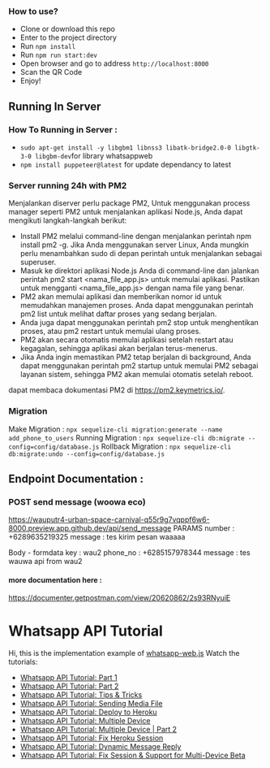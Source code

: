 ### How to use?

- Clone or download this repo
- Enter to the project directory
- Run `npm install`
- Run `npm run start:dev`
- Open browser and go to address `http://localhost:8000`
- Scan the QR Code
- Enjoy!

## Running In Server

### How To Running in Server :
- `sudo apt-get install -y libgbm1 libnss3 libatk-bridge2.0-0 libgtk-3-0 libgbm-dev`for library whatsappweb
- `npm install puppeteer@latest` for update dependancy to latest

### Server running 24h with PM2
Menjalankan diserver perlu package PM2, Untuk menggunakan process manager seperti PM2 untuk menjalankan aplikasi Node.js, Anda dapat mengikuti langkah-langkah berikut:

- Install PM2 melalui command-line dengan menjalankan perintah npm install pm2 -g. Jika Anda menggunakan server Linux, Anda mungkin perlu menambahkan sudo di depan perintah untuk menjalankan sebagai superuser.
- Masuk ke direktori aplikasi Node.js Anda di command-line dan jalankan perintah pm2 start <nama_file_app.js> untuk memulai aplikasi. Pastikan untuk mengganti <nama_file_app.js> dengan nama file yang benar.
- PM2 akan memulai aplikasi dan memberikan nomor id untuk memudahkan manajemen proses. Anda dapat menggunakan perintah pm2 list untuk melihat daftar proses yang sedang berjalan.
- Anda juga dapat menggunakan perintah pm2 stop <id> untuk menghentikan proses, atau pm2 restart <id> untuk memulai ulang proses.
- PM2 akan secara otomatis memulai aplikasi setelah restart atau kegagalan, sehingga aplikasi akan berjalan terus-menerus.
- Jika Anda ingin memastikan PM2 tetap berjalan di background, Anda dapat menggunakan perintah pm2 startup untuk memulai PM2 sebagai layanan sistem, sehingga PM2 akan memulai otomatis setelah reboot.

dapat membaca dokumentasi PM2 di https://pm2.keymetrics.io/.

### Migration
Make Migration : `npx sequelize-cli migration:generate --name add_phone_to_users`
Running Migration : `npx sequelize-cli db:migrate --config=config/database.js`
Rollback Migration : `npx sequelize-cli db:migrate:undo --config=config/database.js`

## Endpoint Documentation : 
### POST send message (woowa eco)
https://wauputr4-urban-space-carnival-q55r9g7vqppf6w6-8000.preview.app.github.dev/api/send_message
PARAMS
number      :   +6289635219325
message     :   tes kirim pesan waaaaa

Body - formdata
key         :   wau2
phone_no    :   +6285157978344
message     :   tes wauwa api from wau2

#### more documentation here :
https://documenter.getpostman.com/view/20620862/2s93RNyuiE


# Whatsapp API Tutorial
Hi, this is the implementation example of <a href="https://github.com/pedroslopez/whatsapp-web.js">whatsapp-web.js</a>
Watch the tutorials:

- <a href="https://youtu.be/IRRiN2ZQDc8">Whatsapp API Tutorial: Part 1</a>
- <a href="https://youtu.be/hYpRQ_FE1JI">Whatsapp API Tutorial: Part 2</a>
- <a href="https://youtu.be/uBu7Zfba1zA">Whatsapp API Tutorial: Tips & Tricks</a>
- <a href="https://youtu.be/ksVBXF-6Jtc">Whatsapp API Tutorial: Sending Media File</a>
- <a href="https://youtu.be/uSzjbuaHexk">Whatsapp API Tutorial: Deploy to Heroku</a>
- <a href="https://youtu.be/5VfM9PvrYcE">Whatsapp API Tutorial: Multiple Device</a>
- <a href="https://youtu.be/Cq8ru8iKAVk">Whatsapp API Tutorial: Multiple Device | Part 2</a>
- <a href="https://youtu.be/bgxxUWqW6WU">Whatsapp API Tutorial: Fix Heroku Session</a>
- <a href="https://youtu.be/iode8kstDYQ">Whatsapp API Tutorial: Dynamic Message Reply</a>
- <a href="https://youtu.be/PF_MWklEQpM">Whatsapp API Tutorial: Fix Session & Support for Multi-Device Beta</a>